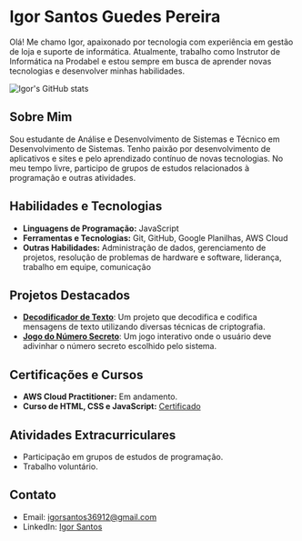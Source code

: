 # Igor Santos Guedes Pereira

Olá! Me chamo Igor, apaixonado por tecnologia com experiência em gestão de loja e suporte de informática. Atualmente, trabalho como Instrutor de Informática na Prodabel e estou sempre em busca de aprender novas tecnologias e desenvolver minhas habilidades.

![Igor's GitHub stats](https://github-readme-stats.vercel.app/api?username=igorsantos2102&show_icons=true&theme=radical)

## Sobre Mim

Sou estudante de Análise e Desenvolvimento de Sistemas e Técnico em Desenvolvimento de Sistemas. Tenho paixão por desenvolvimento de aplicativos e sites e pelo aprendizado contínuo de novas tecnologias. No meu tempo livre, participo de grupos de estudos relacionados à programação e outras atividades.

## Habilidades e Tecnologias

- **Linguagens de Programação:** JavaScript
- **Ferramentas e Tecnologias:** Git, GitHub, Google Planilhas, AWS Cloud
- **Outras Habilidades:** Administração de dados, gerenciamento de projetos, resolução de problemas de hardware e software, liderança, trabalho em equipe, comunicação

## Projetos Destacados

- **[Decodificador de Texto](https://igorsantos2102.github.io/projetos/decodificador-de-texto/index.html)**: Um projeto que decodifica e codifica mensagens de texto utilizando diversas técnicas de criptografia.
- **[Jogo do Número Secreto](https://igorsantos2102.github.io/projetos/jogoDoNumeroSecreto/index.html)**: Um jogo interativo onde o usuário deve adivinhar o número secreto escolhido pelo sistema.

## Certificações e Cursos

- **AWS Cloud Practitioner:** Em andamento.
- **Curso de HTML, CSS e JavaScript:** [Certificado](https://drive.google.com/file/d/10yvfOxcEIKp8rDbVzUK5lWW7qej2r8IJ/view)

## Atividades Extracurriculares

- Participação em grupos de estudos de programação.
- Trabalho voluntário.

## Contato

- Email: igorsantos36912@gmail.com
- LinkedIn: [Igor Santos](https://www.linkedin.com/in/igor-santos-a24bb5234/)
